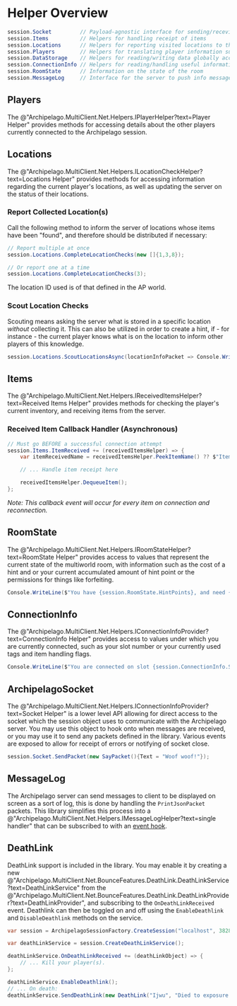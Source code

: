 ﻿# Helper Overview

```csharp
session.Socket         // Payload-agnostic interface for sending/receving the most basic transmission units between client/server
session.Items          // Helpers for handling receipt of items
session.Locations      // Helpers for reporting visited locations to the server
session.Players        // Helpers for translating player information such as number, alias, name etc.
session.DataStorage    // Helpers for reading/writing data globally accessible to any client connected in the room
session.ConnectionInfo // Helpers for reading/handling useful information on the current connection
session.RoomState      // Information on the state of the room
session.MessageLog     // Interface for the server to push info messages to the user
```

## Players

The @"Archipelago.MultiClient.Net.Helpers.IPlayerHelper?text=Player Helper" provides methods for accessing details
about the other players currently connected to the Archipelago
session.

## Locations

The @"Archipelago.MultiClient.Net.Helpers.ILocationCheckHelper?text=Locations Helper" provides methods for accessing
information regarding the current player's locations, as well as updating the server on the status of their locations.

### Report Collected Location(s)

Call the following method to inform the server of locations whose items have been "found", and therefore should be
distributed if necessary:

```csharp
// Report multiple at once
session.Locations.CompleteLocationChecks(new []{1,3,8});

// Or report one at a time
session.Locations.CompleteLocationChecks(3);
```

The location ID used is of that defined in the AP world.

### Scout Location Checks

Scouting means asking the server what is stored in a specific location *without* collecting it. This can also be
utilized in order to create a hint, if - for instance - the current player knows what is on the location to inform other
players of this knowledge.

```csharp
session.Locations.ScoutLocationsAsync(locationInfoPacket => Console.WriteLine(locationInfoPacket.Locations.Count), HintCreationPolicy.CreateAndAnnounceOnce, new []{4, 5});
```

## Items

The @"Archipelago.MultiClient.Net.Helpers.IReceivedItemsHelper?text=Received Items Helper" provides methods for
checking the player's current inventory, and receiving items from the server.

### Received Item Callback Handler (Asynchronous)

```csharp
// Must go BEFORE a successful connection attempt
session.Items.ItemReceived += (receivedItemsHelper) => {
    var itemReceivedName = receivedItemsHelper.PeekItemName() ?? $"Item: {itemId}";

    // ... Handle item receipt here

    receivedItemsHelper.DequeueItem();
};
```

*Note: This callback event will occur for every item on connection and reconnection.*

## RoomState

The @"Archipelago.MultiClient.Net.Helpers.IRoomStateHelper?text=RoomState Helper" provides access to values that
represent the current state of the multiworld room, with information such as the cost of a hint and or your current
accumulated amount of hint point or the permissions for things like forfeiting.

```csharp
Console.WriteLine($"You have {session.RoomState.HintPoints}, and need {session.RoomState.HintCost} for a hint");
```

## ConnectionInfo

The @"Archipelago.MultiClient.Net.Helpers.IConnectionInfoProvider?text=ConnectionInfo Helper" provides access to
values under which you are currently connected, such as your slot number or your currently used tags and item handling
flags.

```csharp
Console.WriteLine($"You are connected on slot {session.ConnectionInfo.Slot}, on team {session.ConnectionInfo.Team}");
```

## ArchipelagoSocket

The @"Archipelago.MultiClient.Net.Helpers.IConnectionInfoProvider?text=Socket Helper" is a lower level API allowing
for direct access to the socket which the session object uses to communicate with the Archipelago server. You may use
this object to hook onto when messages are received, or you may use it to send any packets defined in the library.
Various events are exposed to allow for receipt of errors or notifying of socket close.

```csharp
session.Socket.SendPacket(new SayPacket(){Text = "Woof woof!"});
```

## MessageLog

The Archipelago server can send messages to client to be displayed on screen as a sort of log, this is done by handling
the `PrintJsonPacket` packets. This library simplifies this process into a
@"Archipelago.MultiClient.Net.Helpers.IMessageLogHelper?text=single handler" that can be subscribed to with an
[event hook](events.md).

## DeathLink

DeathLink support is included in the library. You may enable it by creating a new
@"Archipelago.MultiClient.Net.BounceFeatures.DeathLink.DeathLinkService?text=DeathLinkService" from the
@"Archipelago.MultiClient.Net.BounceFeatures.DeathLink.DeathLinkProvider?text=DeathLinkProvider", and subscribing to the
`OnDeathLinkReceived` event. Deathlink can then be toggled on and off using the `EnableDeathlink` and `DisableDeathlink`
methods on the service.

```csharp
var session = ArchipelagoSessionFactory.CreateSession("localhost", 38281);

var deathLinkService = session.CreateDeathLinkService();

deathLinkService.OnDeathLinkReceived += (deathLinkObject) => {
    // ... Kill your player(s).
};

deathLinkService.EnableDeathlink();
// ... On death:
deathLinkService.SendDeathLink(new DeathLink("Ijwu", "Died to exposure."));
```
